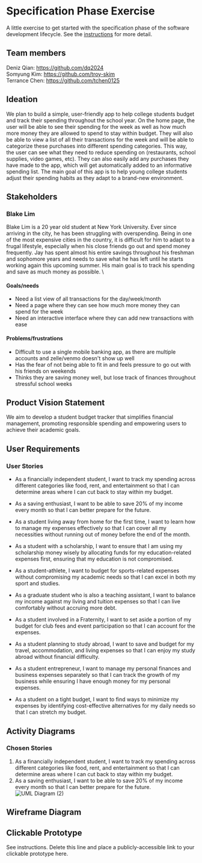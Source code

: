 # Specification Phase Exercise

A little exercise to get started with the specification phase of the software development lifecycle. See the [instructions](instructions.md) for more detail.

## Team members

Deniz Qian: https://github.com/dq2024 \
Somyung Kim: https://github.com/troy-skim \
Terrance Chen: https://github.com/tchen0125

## Ideation
We plan to build a simple, user-friendly app to help college students budget and track their spending throughout the school year. On the home page, the user will be able to see their spending for the week as well as how much more money they are allowed to spend to stay within budget. They will also be able to view a list of all their transactions for the week and will be able to categorize these purchases into different spending categories. This way, the user can see what they need to reduce spending on (restaurants, school supplies, video games, etc). They can also easily add any purchases they have made to the app, which will get automatically added to an informative spending list. The main goal of this app is to help young college students adjust their spending habits as they adapt to a brand-new environment. 

## Stakeholders

### Blake Lim
Blake Lim is a 20 year old student at New York University. Ever since arriving in the city, he has been struggling with overspending. Being in one of the most expensive cities in the country, it is difficult for him to adapt to a frugal lifestyle, especially when his close friends go out and spend money frequently. Jay has spent almost his entire savings throughout his freshman and sophomore years and needs to save what he has left until he starts working again this upcoming summer. His main goal is to track his spending and save as much money as possible. \
#### Goals/needs
- Need a list view of all transactions for the day/week/month
- Need a page where they can see how much more money they can spend for the week
- Need an interactive interface where they can add new transactions with ease

#### Problems/frustrations
- Difficult to use a single mobile banking app, as there are multiple accounts and zelle/venmo doesn't show up well
- Has the fear of not being able to fit in and feels pressure to go out with his friends on weekends
- Thinks they are saving money well, but lose track of finances throughout stressful school weeks

## Product Vision Statement

We aim to develop a student budget tracker that simplifies financial management, promoting responsible spending and empowering users to achieve their academic goals.

## User Requirements

### User Stories
- As a financially independent student, I want to track my spending across different categories like food, rent, and entertainment so that I can determine areas where I can cut back to stay within my budget.

- As a saving enthusiast, I want to be able to save 20% of my income every month so that I can better prepare for the future.

- As a student living away from home for the first time, I want to learn how to manage my expenses effectively so that I can cover all my necessities without running out of money before the end of the month.

- As a student with a scholarship, I want to ensure that I am using my scholarship money wisely by allocating funds for my education-related expenses first, ensuring that my education is not compromised.

- As a student-athlete, I want to budget for sports-related expenses without compromising my academic needs so that I can excel in both my sport and studies.

- As a graduate student who is also a teaching assistant, I want to balance my income against my living and tuition expenses so that I can live comfortably without accruing more debt.

- As a student involved in a Fraternity, I want to set aside a portion of my budget for club fees and event participation so that I can account for the expenses.

- As a student planning to study abroad, I want to save and budget for my travel, accommodation, and living expenses so that I can enjoy my study abroad without financial difficulty.

- As a student entrepreneur, I want to manage my personal finances and business expenses separately so that I can track the growth of my business while ensuring I have enough money for my personal expenses.

- As a student on a tight budget, I want to find ways to minimize my expenses by identifying cost-effective alternatives for my daily needs so that I can stretch my budget.

## Activity Diagrams

### Chosen Stories
1. As a financially independent student, I want to track my spending across different categories like food, rent, and entertainment so that I can determine areas where I can cut back to stay within my budget.
2. As a saving enthusiast, I want to be able to save 20% of my income every month so that I can better prepare for the future.
![UML Diagram (2)](https://github.com/software-students-spring2024/1-specification-exercise-team-dtt/assets/99848111/ff01193f-3cbb-47df-90aa-2f56895e2b22)

## Wireframe Diagram

## Clickable Prototype

See instructions. Delete this line and place a publicly-accessible link to your clickable prototype here.
